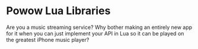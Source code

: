 Powow Lua Libraries
========

Are you a music streaming service? Why bother making an entirely new app for it when you can just implement your API in Lua so it can be played on the greatest iPhone music player?
